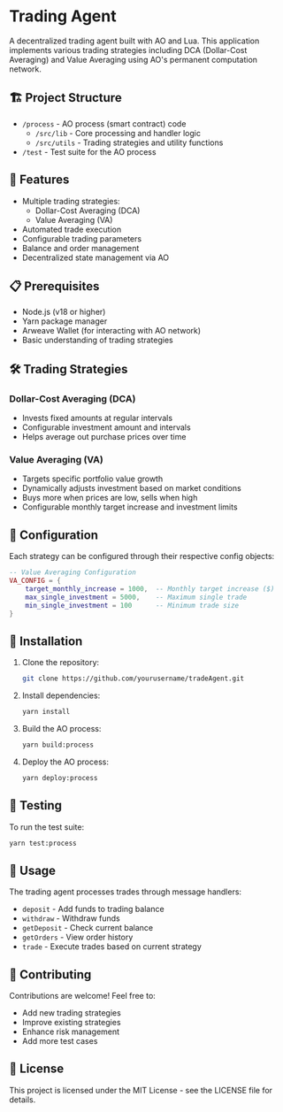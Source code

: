# Trading Agent

A decentralized trading agent built with AO and Lua. This application implements various trading strategies including DCA (Dollar-Cost Averaging) and Value Averaging using AO's permanent computation network.

## 🏗️ Project Structure

- `/process` - AO process (smart contract) code
  - `/src/lib` - Core processing and handler logic
  - `/src/utils` - Trading strategies and utility functions
- `/test` - Test suite for the AO process

## 🚀 Features

- Multiple trading strategies:
  - Dollar-Cost Averaging (DCA)
  - Value Averaging (VA)
- Automated trade execution
- Configurable trading parameters
- Balance and order management
- Decentralized state management via AO

## 📋 Prerequisites

- Node.js (v18 or higher)
- Yarn package manager
- Arweave Wallet (for interacting with AO network)
- Basic understanding of trading strategies

## 🛠️ Trading Strategies

### Dollar-Cost Averaging (DCA)

- Invests fixed amounts at regular intervals
- Configurable investment amount and intervals
- Helps average out purchase prices over time

### Value Averaging (VA)

- Targets specific portfolio value growth
- Dynamically adjusts investment based on market conditions
- Buys more when prices are low, sells when high
- Configurable monthly target increase and investment limits

## 💼 Configuration

Each strategy can be configured through their respective config objects:

```lua
-- Value Averaging Configuration
VA_CONFIG = {
    target_monthly_increase = 1000,  -- Monthly target increase ($)
    max_single_investment = 5000,    -- Maximum single trade
    min_single_investment = 100      -- Minimum trade size
}
```

## 🔧 Installation

1. Clone the repository:

   ```bash
   git clone https://github.com/yourusername/tradeAgent.git
   ```

2. Install dependencies:

   ```bash
   yarn install
   ```

3. Build the AO process:

   ```bash
   yarn build:process
   ```

4. Deploy the AO process:
   ```bash
   yarn deploy:process
   ```

## 🧪 Testing

To run the test suite:

```bash
yarn test:process
```

## 📝 Usage

The trading agent processes trades through message handlers:

- `deposit` - Add funds to trading balance
- `withdraw` - Withdraw funds
- `getDeposit` - Check current balance
- `getOrders` - View order history
- `trade` - Execute trades based on current strategy

## 🤝 Contributing

Contributions are welcome! Feel free to:

- Add new trading strategies
- Improve existing strategies
- Enhance risk management
- Add more test cases

## 📜 License

This project is licensed under the MIT License - see the LICENSE file for details.
